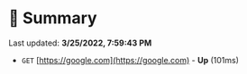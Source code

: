 # 📖 Summary
Last updated: **3/25/2022, 7:59:43 PM**

- `GET` [https://google.com](https://google.com) - **Up** (101ms)
